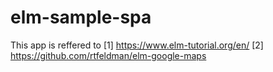 # elm-sample-spa

This app is reffered to
[1] https://www.elm-tutorial.org/en/
[2] https://github.com/rtfeldman/elm-google-maps
